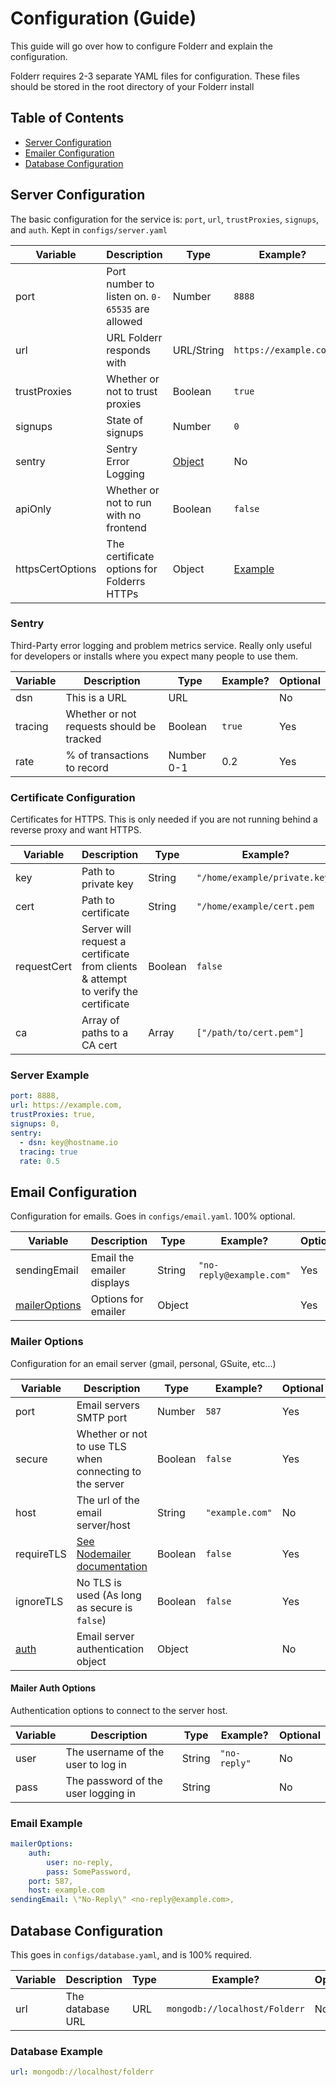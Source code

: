 # Configuration (Guide)

This guide will go over how to configure Folderr and explain the configuration.

Folderr requires 2-3 separate YAML files for configuration. These files should be stored in the root directory of your Folderr install

## Table of Contents

* [Server Configuration](#basic-configuration)
* [Emailer Configuration](#email-configuration)
* [Database Configuration](#Database-configuration)

## Server Configuration

The basic configuration for the service is: `port`, `url`, `trustProxies`, `signups`, and `auth`. Kept in `configs/server.yaml`

Variable     | Description                                            | Type              | Example?                  | Optional
------------ | ------------------------------------------------------ | ----------------- | ------------------------- | ---
port             | Port number to listen on. `0-65535` are allowed    | Number            | `8888`                | Yes
url              | URL Folderr responds with                          | URL/String        | `https://example.com` | No
trustProxies     | Whether or not to trust proxies                    | Boolean           | `true`                | Yes
signups          | State of signups                                   | Number            | `0`                   | No
sentry           | Sentry Error Logging                               | [Object](#Sentry) | No                    | Yes
apiOnly          | Whether or not to run with no frontend             | Boolean           | `false`               | Yes
httpsCertOptions | The certificate options for Folderrs HTTPs         | Object            | [Example](#certificate-configuration) | For insances behind a proxy.

### Sentry

Third-Party error logging and problem metrics service. Really only useful for developers or installs where you expect many people to use them.

Variable     | Description                                | Type       | Example? | Optional
------------ | ------------------------------------------ | ---------- | -------- | ---
dsn          | This is a URL                              | URL        |          | No
tracing      | Whether or not requests should be tracked  | Boolean    | `true`   | Yes
rate         | % of transactions to record                | Number 0-1 | 0.2      | Yes

### Certificate Configuration

Certificates for HTTPS. This is only needed if you are not running behind a reverse proxy and want HTTPS.

Variable    | Description                                                                        | Type    | Example?                                              | Optional
----------- | ---------------------------------------------------------------------------------- | ------- | ----------------------------------------------------- | ---
key         | Path to private key                                                                | String        | `"/home/example/private.key"` | No
cert        | Path to certificate                                                                | String        | `"/home/example/cert.pem`    | No
requestCert | Server will request a certificate from clients & attempt to verify the certificate | Boolean       | `false`                                            | Yes
ca          | Array of paths to a CA cert                                                        | Array<String> | `["/path/to/cert.pem"]`                                | Yes

### Server Example

```yaml
port: 8888,
url: https://example.com,
trustProxies: true,
signups: 0,
sentry:
  - dsn: key@hostname.io
  tracing: true
  rate: 0.5
```

## Email Configuration

Configuration for emails. Goes in `configs/email.yaml`. 100% optional.

Variable                         | Description                | Type   | Example?                 | Optional
-------------------------------- | -------------------------- | ------ | ------------------------ | ---
sendingEmail                     | Email the emailer displays | String | `"no-reply@example.com"` | Yes
[mailerOptions](#mailer-options) | Options for emailer        | Object |                          | Yes

### Mailer Options

Configuration for an email server (gmail, personal, GSuite, etc...)

Variable   | Description                                                              | Type    | Example?        | Optional
---------- | ------------------------------------------------------------------------ | ------- | --------------- | ---
port                         | Email servers SMTP port                                                  | Number  | `587`           | Yes
secure                       | Whether or not to use TLS when connecting to the server                  | Boolean | `false`         | Yes
host                         | The url of the email server/host                                         | String  | `"example.com"` | No
requireTLS                   | [See Nodemailer documentation](https://nodemailer.com/smtp/#tls-options) | Boolean | `false`         | Yes
ignoreTLS                    | No TLS is used (As long as secure is `false`)                            | Boolean | `false`         | Yes
[auth](#mailer-auth-options) | Email server authentication object                                       | Object  |               | No

#### Mailer Auth Options

Authentication options to connect to the server host.

Variable                 | Description                         | Type   | Example?      | Optional
------------------------ | ----------------------------------- | ------ | ------------- | ---
user                     | The username of the user to log in  | String | `"no-reply"`  | No
pass                     | The password of the user logging in | String |               | No

### Email Example

```yaml
mailerOptions:
    auth: 
        user: no-reply,
        pass: SomePassword,
    port: 587,
    host: example.com
sendingEmail: \"No-Reply\" <no-reply@example.com>,
```

## Database Configuration

This goes in `configs/database.yaml`, and is 100% required.

Variable     | Description       | Type | Example?                      | Optional
------------ | ----------------- | ---- | ----------------------------- | ---
url          | The database URL  | URL  | `mongodb://localhost/Folderr` | No


### Database Example

```yaml
url: mongodb://localhost/folderr
```
